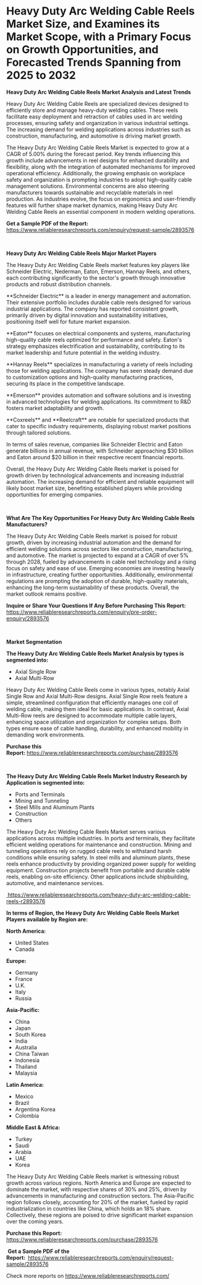<p><h1>Heavy Duty Arc Welding Cable Reels Market Size, and Examines its Market Scope, with a Primary Focus on Growth Opportunities, and Forecasted Trends Spanning from 2025 to 2032</h1></p><p><strong>Heavy Duty Arc Welding Cable Reels Market Analysis and Latest Trends</strong></p>
<p><p>Heavy Duty Arc Welding Cable Reels are specialized devices designed to efficiently store and manage heavy-duty welding cables. These reels facilitate easy deployment and retraction of cables used in arc welding processes, ensuring safety and organization in various industrial settings. The increasing demand for welding applications across industries such as construction, manufacturing, and automotive is driving market growth. </p><p>The Heavy Duty Arc Welding Cable Reels Market is expected to grow at a CAGR of 5.00% during the forecast period. Key trends influencing this growth include advancements in reel designs for enhanced durability and flexibility, along with the integration of automated mechanisms for improved operational efficiency. Additionally, the growing emphasis on workplace safety and organization is prompting industries to adopt high-quality cable management solutions. Environmental concerns are also steering manufacturers towards sustainable and recyclable materials in reel production. As industries evolve, the focus on ergonomics and user-friendly features will further shape market dynamics, making Heavy Duty Arc Welding Cable Reels an essential component in modern welding operations.</p></p>
<p><strong>Get a Sample PDF of the Report:&nbsp;</strong> <a href="https://www.reliableresearchreports.com/enquiry/request-sample/2893576?utm_campaign=2030&utm_medium=2&utm_source=Github&utm_content=ia&utm_term=15032025&utm_id=heavy-duty-arc-welding-cable-reels">https://www.reliableresearchreports.com/enquiry/request-sample/2893576</a></p>
<p>&nbsp;</p>
<p><strong>Heavy Duty Arc Welding Cable Reels Major Market Players</strong></p>
<p><p>The Heavy Duty Arc Welding Cable Reels market features key players like Schneider Electric, Nederman, Eaton, Emerson, Hannay Reels, and others, each contributing significantly to the sector's growth through innovative products and robust distribution channels.</p><p>**Schneider Electric** is a leader in energy management and automation. Their extensive portfolio includes durable cable reels designed for various industrial applications. The company has reported consistent growth, primarily driven by digital innovation and sustainability initiatives, positioning itself well for future market expansion.</p><p>**Eaton** focuses on electrical components and systems, manufacturing high-quality cable reels optimized for performance and safety. Eaton's strategy emphasizes electrification and sustainability, contributing to its market leadership and future potential in the welding industry.</p><p>**Hannay Reels** specializes in manufacturing a variety of reels including those for welding applications. The company has seen steady demand due to customization options and high-quality manufacturing practices, securing its place in the competitive landscape.</p><p>**Emerson** provides automation and software solutions and is investing in advanced technologies for welding applications. Its commitment to R&D fosters market adaptability and growth.</p><p>**Coxreels** and **Reelcraft** are notable for specialized products that cater to specific industry requirements, displaying robust market positions through tailored solutions.</p><p>In terms of sales revenue, companies like Schneider Electric and Eaton generate billions in annual revenue, with Schneider approaching $30 billion and Eaton around $20 billion in their respective recent financial reports. </p><p>Overall, the Heavy Duty Arc Welding Cable Reels market is poised for growth driven by technological advancements and increasing industrial automation. The increasing demand for efficient and reliable equipment will likely boost market size, benefiting established players while providing opportunities for emerging companies.</p></p>
<p>&nbsp;</p>
<p><strong>What Are The Key Opportunities For Heavy Duty Arc Welding Cable Reels Manufacturers?</strong></p>
<p><p>The Heavy Duty Arc Welding Cable Reels market is poised for robust growth, driven by increasing industrial automation and the demand for efficient welding solutions across sectors like construction, manufacturing, and automotive. The market is projected to expand at a CAGR of over 5% through 2028, fueled by advancements in cable reel technology and a rising focus on safety and ease of use. Emerging economies are investing heavily in infrastructure, creating further opportunities. Additionally, environmental regulations are prompting the adoption of durable, high-quality materials, enhancing the long-term sustainability of these products. Overall, the market outlook remains positive.</p></p>
<p><strong>Inquire or Share Your Questions If Any Before Purchasing This Report:</strong> <a href="https://www.reliableresearchreports.com/enquiry/pre-order-enquiry/2893576?utm_campaign=2030&utm_medium=2&utm_source=Github&utm_content=ia&utm_term=15032025&utm_id=heavy-duty-arc-welding-cable-reels">https://www.reliableresearchreports.com/enquiry/pre-order-enquiry/2893576</a></p>
<p>&nbsp;</p>
<p><strong>Market Segmentation</strong></p>
<p><strong>The Heavy Duty Arc Welding Cable Reels Market Analysis by types is segmented into:</strong></p>
<p><ul><li>Axial Single Row</li><li>Axial Multi-Row</li></ul></p>
<p><p>Heavy Duty Arc Welding Cable Reels come in various types, notably Axial Single Row and Axial Multi-Row designs. Axial Single Row reels feature a simple, streamlined configuration that efficiently manages one coil of welding cable, making them ideal for basic applications. In contrast, Axial Multi-Row reels are designed to accommodate multiple cable layers, enhancing space utilization and organization for complex setups. Both types ensure ease of cable handling, durability, and enhanced mobility in demanding work environments.</p></p>
<p><strong>Purchase this Report:&nbsp;</strong><a href="https://www.reliableresearchreports.com/purchase/2893576?utm_campaign=2030&utm_medium=2&utm_source=Github&utm_content=ia&utm_term=15032025&utm_id=heavy-duty-arc-welding-cable-reels">https://www.reliableresearchreports.com/purchase/2893576</a></p>
<p>&nbsp;</p>
<p><strong>The Heavy Duty Arc Welding Cable Reels Market Industry Research by Application is segmented into:</strong></p>
<p><ul><li>Ports and Terminals</li><li>Mining and Tunneling</li><li>Steel Mills and Aluminum Plants</li><li>Construction</li><li>Others</li></ul></p>
<p><p>The Heavy Duty Arc Welding Cable Reels Market serves various applications across multiple industries. In ports and terminals, they facilitate efficient welding operations for maintenance and construction. Mining and tunneling operations rely on rugged cable reels to withstand harsh conditions while ensuring safety. In steel mills and aluminum plants, these reels enhance productivity by providing organized power supply for welding equipment. Construction projects benefit from portable and durable cable reels, enabling on-site efficiency. Other applications include shipbuilding, automotive, and maintenance services.</p></p>
<p><a href="https://www.reliableresearchreports.com/heavy-duty-arc-welding-cable-reels-r2893576?utm_campaign=2030&utm_medium=2&utm_source=Github&utm_content=ia&utm_term=15032025&utm_id=heavy-duty-arc-welding-cable-reels">&nbsp;https://www.reliableresearchreports.com/heavy-duty-arc-welding-cable-reels-r2893576</a></p>
<p><strong>In terms of Region, the Heavy Duty Arc Welding Cable Reels Market Players available by Region are:</strong></p>
<p>
    <p> <strong> North America: </strong>
        <ul>
            <li>United States</li>
            <li>Canada</li>
        </ul>
        </p> 
    <p> <strong> Europe: </strong>
        <ul>
            <li>Germany</li>
            <li>France</li>
            <li>U.K.</li>
            <li>Italy</li>
            <li>Russia</li>
        </ul>
        </p> 
    <p> <strong> Asia-Pacific: </strong>
        <ul>
            <li>China</li>
            <li>Japan</li>
            <li>South Korea</li>
            <li>India</li>
            <li>Australia</li>
            <li>China Taiwan</li>
            <li>Indonesia</li>
            <li>Thailand</li>
            <li>Malaysia</li>
        </ul>
        </p> 
    <p> <strong> Latin America: </strong>
        <ul>
            <li>Mexico</li>
            <li>Brazil</li>
            <li>Argentina Korea</li>
            <li>Colombia</li>
        </ul>
        </p> 
    <p> <strong> Middle East & Africa: </strong>
        <ul>
            <li>Turkey</li>
            <li>Saudi</li>
            <li>Arabia</li>
            <li>UAE</li>
            <li>Korea</li>
        </ul>
    </p>
    </p>
<p><p>The Heavy Duty Arc Welding Cable Reels market is witnessing robust growth across various regions. North America and Europe are expected to dominate the market, with respective shares of 30% and 25%, driven by advancements in manufacturing and construction sectors. The Asia-Pacific region follows closely, accounting for 20% of the market, fueled by rapid industrialization in countries like China, which holds an 18% share. Collectively, these regions are poised to drive significant market expansion over the coming years.</p></p>
<p><strong>Purchase this Report: </strong><a href="https://www.reliableresearchreports.com/purchase/2893576?utm_campaign=2030&utm_medium=2&utm_source=Github&utm_content=ia&utm_term=15032025&utm_id=heavy-duty-arc-welding-cable-reels">https://www.reliableresearchreports.com/purchase/2893576</a></p>
<p>&nbsp;<strong>Get a Sample PDF of the Report:&nbsp;&nbsp;</strong><a href="https://www.reliableresearchreports.com/enquiry/request-sample/2893576?utm_campaign=2030&utm_medium=2&utm_source=Github&utm_content=ia&utm_term=15032025&utm_id=heavy-duty-arc-welding-cable-reels">https://www.reliableresearchreports.com/enquiry/request-sample/2893576</a></p>
<p><strong></strong></p>
<p>Check more reports on <a href="https://www.reliableresearchreports.com/?utm_campaign=2030&utm_medium=2&utm_source=Github&utm_content=ia&utm_term=15032025&utm_id=heavy-duty-arc-welding-cable-reels">https://www.reliableresearchreports.com/</a></p>